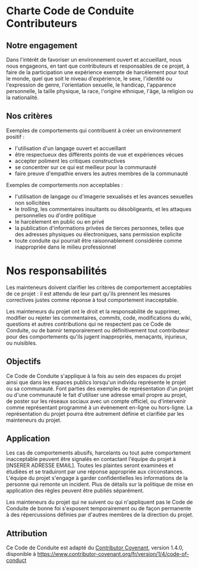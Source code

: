 # Charte Code de Conduite Contributeurs

## Notre engagement

Dans l'intérêt de favoriser un environnement ouvert et accueillant, nous nous
engageons, en tant que contributeurs et responsables de ce projet, à faire
de la participation une expérience exempte de harcèlement pour tout le
monde, quel que soit le niveau d'expérience, le sexe, l'identité ou
l'expression de genre, l'orientation sexuelle, le handicap, l'apparence
personnelle, la taille physique, la race, l'origine ethnique, l'âge, la
religion ou la nationalité.

## Nos critères

Exemples de comportements qui contribuent à créer un environnement positif :

* l'utilisation d'un langage ouvert et accueillant
* être respectueux des différents points de vue et expériences vécues
* accepter poliment les critiques constructives
* se concentrer sur ce qui est meilleur pour la communauté
* faire preuve d'empathie envers les autres membres de la communauté

Exemples de comportements non acceptables :

* l'utilisation de langage ou d'imagerie sexualisés et les avances sexuelles
non sollicitées
* le _trolling_, les commentaires insultants ou désobligeants, et les
attaques personnelles ou d'ordre politique
* le harcèlement en public ou en privé
* la publication d'informations privées de tierces personnes, telles que
  des adresses physiques ou électroniques, sans permission explicite
* toute conduite qui pourrait être raisonnablement considérée comme
inappropriée dans le milieu professionnel

# Nos responsabilités

Les mainteneurs doivent clarifier les critères de comportement acceptables
de ce projet : il est attendu de leur part qu'ils prennent les mesures
correctives justes comme réponse à tout comportement inacceptable.

Les mainteneurs du projet ont le droit et la responsabilité de supprimer,
modifier ou rejeter les commentaires, _commits_, code, modifications du wiki,
questions et autres contributions qui ne respectent pas ce Code de Conduite,
ou de bannir temporairement ou définitivement tout contributeur pour des
comportements qu'ils jugent inappropriés, menaçants, injurieux, ou nuisibles.

## Objectifs

Ce Code de Conduite s'applique à la fois au sein des espaces du projet
ainsi que dans les espaces publics lorsqu'un individu représente le projet
ou sa communauté. Font parties des exemples de représentation d'un projet ou 
d'une communauté le fait d'utiliser une adresse email propre au projet, de
poster sur les réseaux sociaux avec un compte officiel, ou d'intervenir comme
représentant programmé à un événement en-ligne ou hors-ligne. La représentation
du projet pourra être autrement définie et clarifiée par les mainteneurs du
projet.

## Application

Les cas de comportements abusifs, harcelants ou tout autre comportement
inacceptable peuvent être signalés en contactant l'équipe du projet à
[INSERER ADRESSE EMAIL]. Toutes les plaintes seront examinées et étudiées
et se traduiront par une réponse appropriée aux
circonstances. L'équipe du projet s'engage à garder confidentielles les
informations de la personne qui remonte un incident. Plus de détails sur
la politique de mise en application des règles peuvent être publiés séparément.

Les mainteneurs du projet qui ne suivent ou qui n'appliquent pas le Code de
Conduite de bonne foi s'exposent temporairement ou de façon permanente à des
répercussions définies par d'autres membres de la direction du projet.

## Attribution

Ce Code de Conduite est adapté du [Contributor Covenant](https://www.contributor-covenant.org),
version 1.4.0, disponible à
<https://www.contributor-covenant.org/fr/version/1/4/code-of-conduct>
